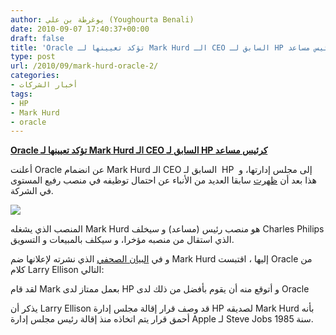 ```yaml
---
author: يوغرطة بن علي (Youghourta Benali)
date: 2010-09-07 17:40:37+00:00
draft: false
title: 'Oracle تؤكد تعيينها لـ Mark Hurd الـ CEO السابق لـ HP كرئيس مساعد '
type: post
url: /2010/09/mark-hurd-oracle-2/
categories:
- أخبار الشركات
tags:
- HP
- Mark Hurd
- oracle
---
```


**[Oracle تؤكد تعيينها لـ Mark Hurd الـ CEO السابق لـ HP كرئيس مساعد](http://www.it-scoop.com/2010/09/mark-hurd-oracle-2/)**




أعلنت Oracle عن انضمام Mark Hurd الـ CEO السابق لـ  HP  إلى مجلس إدارتها، و هذا بعد أن [ظهرت](http://www.it-scoop.com/2010/09/mark-hurd-oracle/) سابقا العديد من الأنباء عن احتمال توظيفه في منصب رفيع المستوى في الشركة.

[![](http://www.it-scoop.com/wp-content/uploads/2010/09/Oracle-Markhurd.jpg)
](http://www.it-scoop.com/2010/09/mark-hurd-oracle-2/)

المنصب الذي يشغله Mark Hurd هو منصب رئيس (مساعد) و سيخلف Charles Philips الذي استقال من منصبه مؤخرا، و سيكلف بالمبيعات و التسويق.

و في [البيان الصحفي](http://www.oracle.com/us/corporate/press/170532) الذي نشرته لإعلانها ضم Mark Hurd إليها ، اقتبست Oracle من كلام Larry Ellison التالي:

لقد قام Mark بعمل ممتاز لدى HP و أتوقع منه أن يقوم بأفضل من ذلك لدى Oracle

يذكر أن Larry Ellison قد وصف قرار إقالة مجلس إدارة HP لصديقه Mark Hurd بأنه أحمق قرار يتم اتخاذه منذ إقالة رئيس مجلس إدارة Apple لـ Steve Jobs سنة 1985.

